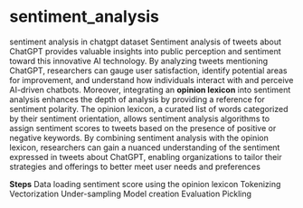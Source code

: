 # sentiment_analysis
sentiment analysis in chatgpt dataset
Sentiment analysis of tweets about ChatGPT provides valuable insights into public perception and sentiment toward this innovative AI technology. By analyzing tweets mentioning ChatGPT, researchers can gauge user satisfaction, identify potential areas for improvement, and understand how individuals interact with and perceive AI-driven chatbots. 
Moreover, integrating an **opinion lexicon** into sentiment analysis enhances the depth of analysis by providing a reference for sentiment polarity. The opinion lexicon, a curated list of words categorized by their sentiment orientation, allows sentiment analysis algorithms to assign sentiment scores to tweets based on the presence of positive or negative keywords. By combining sentiment analysis with the opinion lexicon, researchers can gain a nuanced understanding of the sentiment expressed in tweets about ChatGPT, enabling organizations to tailor their strategies and offerings to better meet user needs and preferences

**Steps**
Data loading
sentiment score using the opinion lexicon
Tokenizing
Vectorization
Under-sampling
Model creation
Evaluation
Pickling

